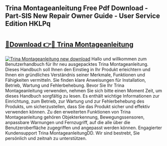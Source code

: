 ## Trina Montageanleitung Free Pdf Download - Part-SlS New Repair Owner Guide - User Service Edition HKLPq

# <h2><a href="http://df7a4t.blite.top/?on=Trina+Montageanleitung">🔗Download 👉🔴 Trina Montageanleitung</a></h2>

[![Trina Montageanleitung new download](https://i.imgur.com/lujVjoI.png)](http://df7a4t.blite.top/?on=Trina+Montageanleitung)
Hallo und willkommen zum Benutzerhandbuch für Ihr neu ausgepacktes Trina Montageanleitung. Dieses Handbuch soll Ihnen den Einstieg in Ihr Produkt erleichtern und Ihnen ein gründliches Verständnis seiner Merkmale, Funktionen und Fähigkeiten vermitteln. Sie finden klare Anweisungen für Installation, Betrieb, Wartung und Fehlerbehebung. Bevor Sie Ihr Trina Montageanleitung verwenden, nehmen Sie sich bitte einen Moment Zeit, um dieses Handbuch sorgfältig zu lesen. Es enthält wichtige Informationen zur Einrichtung, zum Betrieb, zur Wartung und zur Fehlerbehebung des Produkts, um sicherzustellen, dass Sie das Produkt sicher und effektiv verwenden können. Zu den erweiterten Funktionen von Trina Montageanleitung gehören Objekterkennung, Bewegungssensoren, anpassbare Warnungen und Fernzugriff, auf die alle über die Benutzeroberfläche zugegriffen und angepasst werden können. Engagierter Kundensupport Trina MontageanleitungDD. Wir sind bestrebt, Sie persönlich und zeitnah zu unterstützen.
